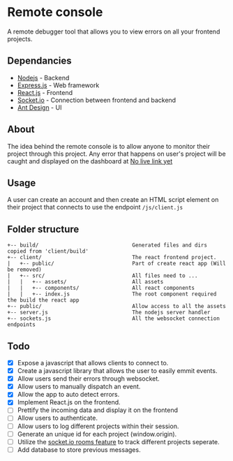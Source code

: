 # Remote console
A remote debugger tool that allows you to view errors on all your frontend projects.

## Dependancies
- [Nodejs](https://nodejs.org/en/) - Backend
- [Express.js](https://expressjs.com/) - Web framework
- [React.js](https://reactjs.org/) - Frontend
- [Socket.io](https://socket.io/) - Connection between frontend and backend
- [Ant Design](https://ant.design/) - UI

## About
The idea behind the remote console is to allow anyone to monitor their project through this project.
Any error that happens on user's project will be caught and displayed on the dashboard at [No live link yet](#)

## Usage
A user can create an account and then create an HTML script element on their project that connects to use the endpoint `/js/client.js`

## Folder structure
```
+-- build/								Generated files and dirs copied from 'client/build'
+-- client/								The react frontend project.
|   +-- public/							Part of create react app (Will be removed)
|   +-- src/							All files need to ...
|	|   +-- assets/						All assets
|	|   +-- components/					All react components
|	|   +-- index.js					The root component required the build the react app
+-- public/								Allow access to all the assets
+-- server.js							The nodejs server handler
+-- sockets.js							All the websocket connection endpoints
```

## Todo
- [x] Expose a javascript that allows clients to connect to.
- [x] Create a javascript library that allows the user to easily emmit events.
- [x] Allow users send their errors through websocket.
- [x] Allow users to manually dispatch an event.
- [x] Allow the app to auto detect errors.
- [x] Implement React.js on the frontend.
- [ ] Prettify the incoming data and display it on the frontend
- [ ] Allow users to authenticate.
- [ ] Allow users to log different projects within their session.
- [ ] Generate an unique id for each project (window.origin).
- [ ] Utilize the [socket.io rooms feature](https://socket.io/docs/rooms-and-namespaces/#Rooms) to track different projects seperate.
- [ ] Add database to store previous messages.